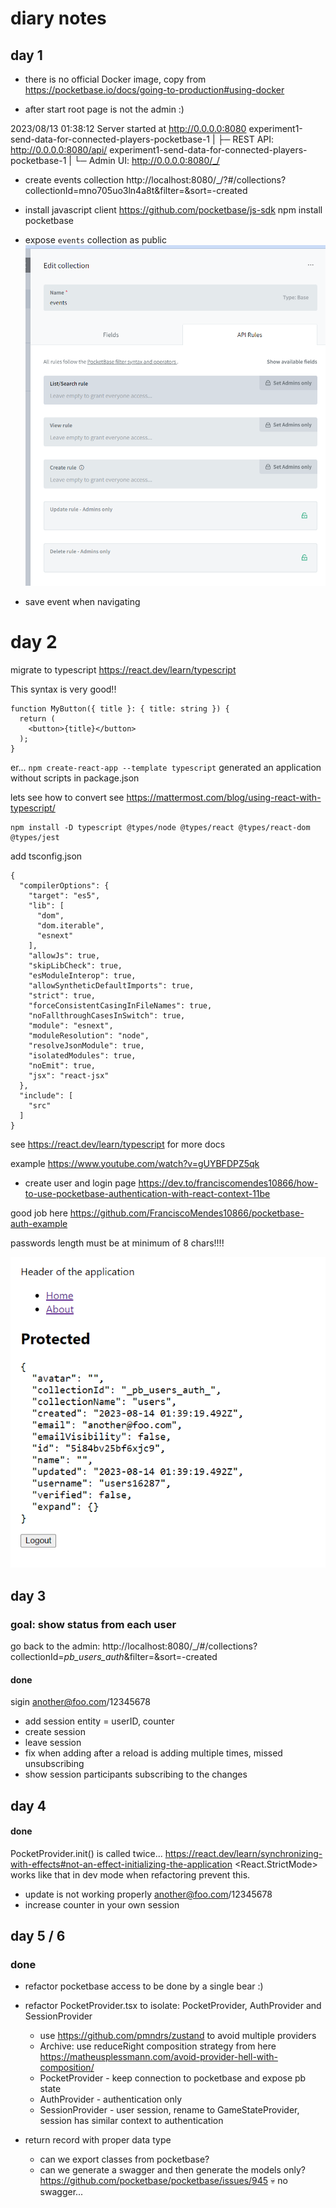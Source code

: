 # diary notes

## day 1
- there is no official Docker image, copy from https://pocketbase.io/docs/going-to-production#using-docker

- after start root page is not the admin :)

2023/08/13 01:38:12 Server started at http://0.0.0.0:8080
experiment1-send-data-for-connected-players-pocketbase-1  | ├─ REST API: http://0.0.0.0:8080/api/
experiment1-send-data-for-connected-players-pocketbase-1  | └─ Admin UI: http://0.0.0.0:8080/_/

- create events collection
http://localhost:8080/_/?#/collections?collectionId=mno705uo3ln4a8t&filter=&sort=-created

- install javascript client 
https://github.com/pocketbase/js-sdk
npm install pocketbase

- expose `events` collection as public 
![events-collection-api-rules.png](events-collection-api-rules.png)

- save event when navigating 


# day 2 

migrate to typescript 
https://react.dev/learn/typescript

This syntax is very good!!

```tsx
function MyButton({ title }: { title: string }) {
  return (
    <button>{title}</button>
  );
}
```

er... `npm create-react-app --template typescript` generated an application without scripts in package.json 

lets see how to convert
see https://mattermost.com/blog/using-react-with-typescript/

``` 
npm install -D typescript @types/node @types/react @types/react-dom @types/jest
```
add tsconfig.json 

```
{
  "compilerOptions": {
    "target": "es5",
    "lib": [
      "dom",
      "dom.iterable",
      "esnext"
    ],
    "allowJs": true,
    "skipLibCheck": true,
    "esModuleInterop": true,
    "allowSyntheticDefaultImports": true,
    "strict": true,
    "forceConsistentCasingInFileNames": true,
    "noFallthroughCasesInSwitch": true,
    "module": "esnext",
    "moduleResolution": "node",
    "resolveJsonModule": true,
    "isolatedModules": true,
    "noEmit": true,
    "jsx": "react-jsx"
  },
  "include": [
    "src"
  ]
}
```
see https://react.dev/learn/typescript for more docs 

example https://www.youtube.com/watch?v=gUYBFDPZ5qk
- create user and login page 
https://dev.to/franciscomendes10866/how-to-use-pocketbase-authentication-with-react-context-11be

good job here https://github.com/FranciscoMendes10866/pocketbase-auth-example

passwords length must be at minimum of 8 chars!!!!

![Hurray!! page protected](page-protected.png)


## day 3 

### goal: show status from each user

go back to the admin: http://localhost:8080/_/#/collections?collectionId=_pb_users_auth_&filter=&sort=-created

#### done 
sigin another@foo.com/12345678
- add session entity = userID, counter
- create session 
- leave session
- fix when adding after a reload is adding multiple times, missed unsubscribing 
- show session participants subscribing to the changes

## day 4 

#### done 
PocketProvider.init() is called twice...
https://react.dev/learn/synchronizing-with-effects#not-an-effect-initializing-the-application
<React.StrictMode> works like that in dev mode when refactoring prevent this.
- update is not working properly
another@foo.com/12345678
- increase counter in your own session

## day 5 / 6

### done 
- refactor pocketbase access to be done by a single bear :)
- refactor PocketProvider.tsx to isolate: PocketProvider, AuthProvider and SessionProvider
  - use https://github.com/pmndrs/zustand to avoid multiple providers
  - Archive: use reduceRight composition strategy from here https://matheusplessmann.com/avoid-provider-hell-with-composition/
  - PocketProvider - keep connection to pocketbase and expose pb state
  - AuthProvider - authentication only
  - SessionProvider - user session, rename to GameStateProvider, session has similar context to authentication

- return record with proper data type
  - can we export classes from pocketbase?
  - can we generate a swagger and then generate the models only?
  https://github.com/pocketbase/pocketbase/issues/945 💀 no swagger...
  